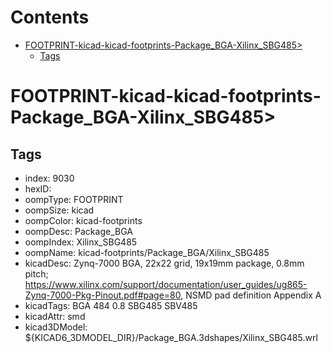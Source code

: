 



Contents
========

* [FOOTPRINT-kicad-kicad-footprints-Package_BGA-Xilinx_SBG485>](#footprint-kicad-kicad-footprints-package_bga-xilinx_sbg485)
	* [Tags](#tags)

# FOOTPRINT-kicad-kicad-footprints-Package_BGA-Xilinx_SBG485>

## Tags

- index: 9030
- hexID: 
- oompType: FOOTPRINT
- oompSize: kicad
- oompColor: kicad-footprints
- oompDesc: Package_BGA
- oompIndex: Xilinx_SBG485
- oompName: kicad-footprints/Package_BGA/Xilinx_SBG485
- kicadDesc: Zynq-7000 BGA, 22x22 grid, 19x19mm package, 0.8mm pitch; https://www.xilinx.com/support/documentation/user_guides/ug865-Zynq-7000-Pkg-Pinout.pdf#page=80, NSMD pad definition Appendix A
- kicadTags: BGA 484 0.8 SBG485 SBV485
- kicadAttr: smd
- kicad3DModel: ${KICAD6_3DMODEL_DIR}/Package_BGA.3dshapes/Xilinx_SBG485.wrl
